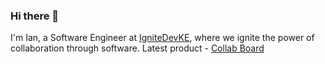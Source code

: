 ### Hi there 👋

I'm Ian, a Software Engineer at [IgniteDevKE](https://ignite-dev.vercel.app/), where we ignite the power of collaboration through software.
Latest product - [Collab Board](https://collabboardx.vercel.app/)
